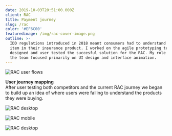 ```yaml
---
date: 2019-10-03T20:51:00.000Z
client: RAC
title: Payment journey
slug: /rac
color: '#EF6C00'
featuredimage: /img/rac-cover-image.png
outline: >-
  IDD regulations introduced in 2018 meant consumers had to understand every
  item in their insurance product. I worked on the agile prototyping team that
  designed and user tested the succesful solution for the RAC. My role within
  the team focused primarily on UI design and interface animation.
---
```

<div class="ImageWithCaption full">

![RAC user flows](/img/rac-user-flows.jpg "RAC user flows")

<div class="Caption"><strong>User journey mapping</strong><br/>After user testing both competitors and the current RAC journey we began to build up an idea of where users were failing to understand the products they were buying.</div>

</div>

<div class="full">

![RAC desktop](/img/rac-desktop-one.png "RAC desktop")

</div>

<div class="full">

![RAC mobile](/img/rac-mobile.png "RAC mobile")

</div>

<div class="full">

![RAC desktop](/img/rac-desktop-two.png "RAC desktop")

</div>
